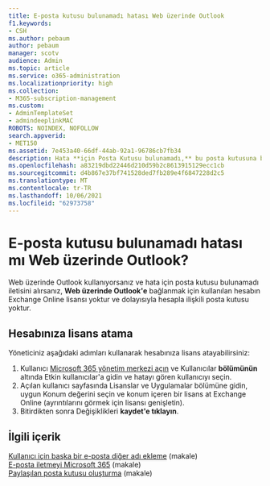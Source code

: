 ```yaml
---
title: E-posta kutusu bulunamadı hatası Web üzerinde Outlook
f1.keywords:
- CSH
ms.author: pebaum
author: pebaum
manager: scotv
audience: Admin
ms.topic: article
ms.service: o365-administration
ms.localizationpriority: high
ms.collection:
- M365-subscription-management
ms.custom:
- AdminTemplateSet
- admindeeplinkMAC
ROBOTS: NOINDEX, NOFOLLOW
search.appverid:
- MET150
ms.assetid: 7e453a40-66df-44ab-92a1-96786cb7fb34
description: Hata **için Posta Kutusu bulunamadı,** bu posta kutusuna bağlanmak için Web üzerinde Outlook hesabın Exchange Online.
ms.openlocfilehash: a83219dbd22446d210d59b2c8613915129ecc1cb
ms.sourcegitcommit: d4b867e37bf741528ded7fb289e4f6847228d2c5
ms.translationtype: MT
ms.contentlocale: tr-TR
ms.lasthandoff: 10/06/2021
ms.locfileid: "62973758"
---
```

# <a name="getting-a-mailbox-not-found-error-in-outlook-on-the-web"></a>E-posta kutusu bulunamadı hatası mı Web üzerinde Outlook?

Web üzerinde Outlook kullanıyorsanız ve hata için posta kutusu bulunamadı iletisini alırsanız, **Web üzerinde Outlook'e** bağlanmak için kullanılan hesabın Exchange Online lisansı yoktur ve dolayısıyla hesapla ilişkili posta kutusu yoktur. 

## <a name="assign-a-license-to-your-account"></a>Hesabınıza lisans atama

Yöneticiniz aşağıdaki adımları kullanarak hesabınıza lisans atayabilirsiniz:

1. Kullanıcı [Microsoft 365 yönetim merkezi açın](https://admin.microsoft.com/adminportal/home#/homepage) ve Kullanıcılar **bölümünün** altında Etkin kullanıcılar'a gidin ve  hatayı gören kullanıcıyı seçin.
1. Açılan kullanıcı sayfasında Lisanslar ve Uygulamalar bölümüne gidin,  uygun Konum değerini seçin ve konum içeren bir lisans  at Exchange Online (ayrıntılarını görmek için lisansı genişletin). 
1. Bitirdikten sonra Değişiklikleri  **kaydet'e tıklayın**.

## <a name="related-content"></a>İlgili içerik

[Kullanıcı için başka bir e-posta diğer adı ekleme](../email/add-another-email-alias-for-a-user.md) (makale)\
[E-posta iletmeyi Microsoft 365](../email/configure-email-forwarding.md) (makale)\
[Paylaşılan posta kutusu oluşturma](../email/create-a-shared-mailbox.md) (makale)